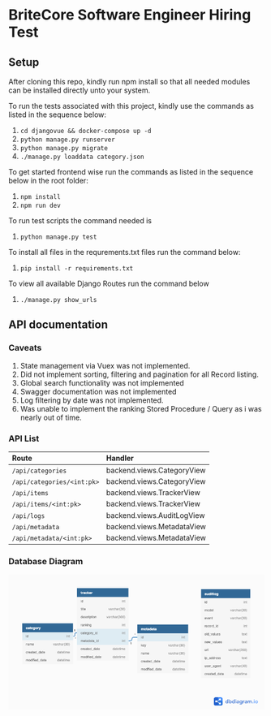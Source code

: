 # BriteCore Software Engineer Hiring Test

## Setup

After cloning this repo, kindly run npm install so that all needed modules can be installed directly unto your system.

To run the tests associated with this project, kindly use the commands as listed in the sequence below:

1. `cd djangovue && docker-compose up -d`
2. `python manage.py runserver`
3. `python manage.py migrate`
4. `./manage.py loaddata category.json`

To get started frontend wise run the commands as listed in the sequence below in the root folder:

1. `npm install`
2. `npm run dev`

To run test scripts the command needed is

1. `python manage.py test`

To install all files in the requrements.txt files run the command below:

1. `pip install -r requirements.txt`

To view all available Django Routes run the command below

1. `./manage.py show_urls`

## API documentation

### Caveats

1. State management via Vuex was not implemented.
2. Did not implement sorting, filtering and pagination for all Record listing.
3. Global search functionality was not implemented
4. Swagger documentation was not implemented
5. Log filtering by date was not implemented.
6. Was unable to implement the ranking Stored Procedure / Query as i was nearly out of time.

### API List

| Route                                     |  Handler                                 |
| :---                                      | :---                                     |
| `/api/categories`                         | backend.views.CategoryView               |
| `/api/categories/<int:pk>`                | backend.views.CategoryView               |
| `/api/items`                              | backend.views.TrackerView                |
| `/api/items/<int:pk>`                     | backend.views.TrackerView                |
| `/api/logs`                               | backend.views.AuditLogView               |
| `/api/metadata`                           | backend.views.MetadataView               |
| `/api/metadata/<int:pk>`                  | backend.views.MetadataView               |

### Database Diagram
![Database Diagram](/Britecore_ERD.png)
